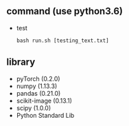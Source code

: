 ## command (use python3.6)
 * test
   ```python
   bash run.sh [testing_text.txt]
   ```

## library
* pyTorch (0.2.0)
* numpy (1.13.3)
* pandas (0.21.0)
* scikit-image (0.13.1)
* scipy (1.0.0)
* Python Standard Lib
